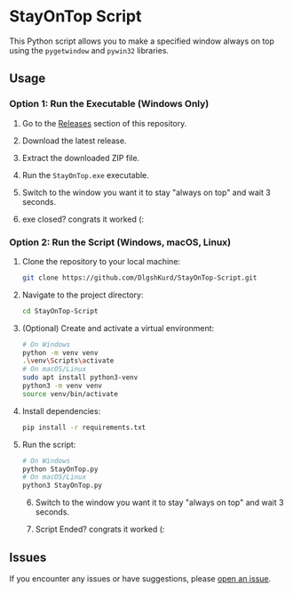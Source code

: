 # StayOnTop Script

This Python script allows you to make a specified window always on top using the `pygetwindow` and `pywin32` libraries.

## Usage

### Option 1: Run the Executable (Windows Only)

1. Go to the [Releases](https://github.com/DlgshKurd/StayOnTop-Script/releases) section of this repository.

2. Download the latest release.

3. Extract the downloaded ZIP file.

4. Run the `StayOnTop.exe` executable.

5. Switch to the window you want it to stay "always on top" and wait 3 seconds.  

6. exe closed? congrats it worked (:

### Option 2: Run the Script (Windows, macOS, Linux)

1. Clone the repository to your local machine:

    ```bash
    git clone https://github.com/DlgshKurd/StayOnTop-Script.git
    ```

2. Navigate to the project directory:

    ```bash
    cd StayOnTop-Script
    ```

3. (Optional) Create and activate a virtual environment:

    ```bash
    # On Windows
    python -m venv venv
    .\venv\Scripts\activate 
    # On macOS/Linux
    sudo apt install python3-venv
    python3 -m venv venv
    source venv/bin/activate 
    ```

4. Install dependencies:

    ```bash
    pip install -r requirements.txt
    ```

5. Run the script:

    ```bash
    # On Windows
    python StayOnTop.py
    # On macOS/Linux
    python3 StayOnTop.py
    ```
    6. Switch to the window you want it to stay "always on top" and wait 3 seconds.  

    7. Script Ended? congrats it worked (:


## Issues

If you encounter any issues or have suggestions, please [open an issue](https://github.com/DlgshKurd/StayOnTop-Script/issues).

